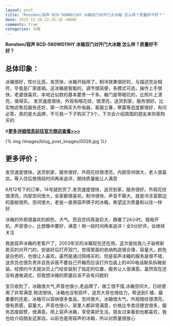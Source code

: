 ```yaml
---
layout: post
title: "Ronshen/容声 BCD-560WD11HY 冰箱双门对开门大冰箱 怎么样？质量好不好？"
date: 2015-12-28 22:35:16 +0800
comments: true
categories: 冰箱
---
```


**Ronshen/容声 BCD-560WD11HY 冰箱双门对开门大冰箱 怎么样？质量好不好？**

## 总体印象：

冰箱很好，性价比高，发货快，冰箱开始用了，制冷效果很好的，与描述完全相符，毕竟是厂家直销。这冰箱是智能的，调节很简便，多模式可选，操作上手很快，老婆很喜欢，本地近似款的基本要贵一千多。箱门是带暗花的，比照片上漂亮，值得买。
发货速度很快，外观有暗花纹，很漂亮，送货到家，服务很好。比实物店售后服务还好，第一次购买大件电器，客服立春，寒露等态度都很好，有问必答，真的是大品牌，不亏我一下子购买了3个，下次会介绍周围的朋友来你家购买的

#[**更多详细信息前往官方商店查看>>>**](http://redirect.simba.taobao.com/rd?w=unionnojs&f=http%3A%2F%2Fai.taobao.com%2Fauction%2Fedetail.htm%3Fe%3DViqiRSHNsTu6k0Or%252B%252BH4tJYUzIGMb9KK03AewgJJOT%252BLltG5xFicOdXrTUTgh9sMDPIwxrc30rgx5xFFx04TddwPqZtsoXfgqLKJiCwc7I6msqdEeVczj3nayBoLCgTwN1nVsBANISA%252BnRop99zbeg%253D%253D%26ptype%3D100010%26from%3Dbasic&k=5ccfdb950740ca16&c=un&b=alimm_0&p=mm_109581374_12296429_46532450)

<!--More-->

{% img /images/blog_post_images/0026.jpg %}

## 更多评价；

发货速度很快，送货到家，服务很好。外观花纹很漂亮，内部空间很大，老人很喜欢。等入住后使用段时间再来追评，期待质量能让人满意

8月12号下的订单，14号就到货了.发货速度很快，送货到家，服务很好。外观花纹很漂亮，内部空间很大，全家都很喜欢。制冷很快，声音不算大，就是冷冻室那边的面板很热，空间很大，老爸一直用容声牌子的冰箱，希望这次质量和以往一样好.

冰箱的外观很喜欢的颜色，大气。而且空间真是巨大，静置了24小时，插电开机，声音很小，比想像中要好，满意！用一段时间再来追评！全5分好评，会继续关注

我是容声冰箱的老客户了，2003年买的冰箱现在还在用。这次是给我儿子装修新房买的对开门的，安装好后打开双门，觉得里面的收纳构造很合理，容量大。颜色是白色的，也很让人喜欢。虽然是通过网络买的，但是容声冰箱的服务是很不错，送货员也很负责并且告诉我不要自己开箱而应该打外包装上的400电话联系拆箱安装。经预约今天就派员上门给安装到了指定的位置，服务让人很满意。虽然现在还没有通电调式，但我想冰箱的质量应该不会有问题的

宝贝收到了，冰箱很大气,声音也很小,老品牌了，做工很不错,冰箱空间大，已经使用了非常满意.物流很快，冰箱也没有损坏，送货大哥也很给力，帮送到5 楼，最重要的还是，冰箱可以容纳很多食品，空间很大，冰箱很大气，外观暗纹很漂亮，很有质感，容量大，声音也很小，家里人都非常满意，价格比专卖店便宜很多，服务态度超赞，很满意。用上容声冰箱，享受美好生活。朋友过来看到也都喜欢，我也给介绍朋友这家店。以前也是用容声的冰箱，所以对质量很放心